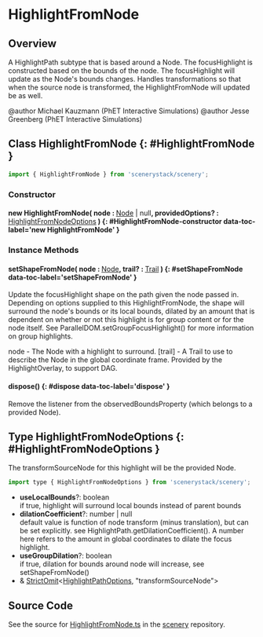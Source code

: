 # HighlightFromNode

## Overview

A HighlightPath subtype that is based around a Node. The focusHighlight is constructed based on the bounds of
the node. The focusHighlight will update as the Node's bounds changes. Handles transformations so that when the
source node is transformed, the HighlightFromNode will
updated be as well.

@author Michael Kauzmann (PhET Interactive Simulations)
@author Jesse Greenberg (PhET Interactive Simulations)

## Class HighlightFromNode {: #HighlightFromNode }


```js
import { HighlightFromNode } from 'scenerystack/scenery';
```
### Constructor

#### new HighlightFromNode( node : <span style="font-weight: 400;">[Node](../scenery/Node.md) | <span style="color: hsla(calc(var(--md-hue) + 180deg),80%,40%,1);">null</span></span>, providedOptions? : <span style="font-weight: 400;">[HighlightFromNodeOptions](../scenery/HighlightFromNode.md#HighlightFromNodeOptions)</span> ) {: #HighlightFromNode-constructor data-toc-label='new HighlightFromNode' }

### Instance Methods

#### setShapeFromNode( node : <span style="font-weight: 400;">[Node](../scenery/Node.md)</span>, trail? : <span style="font-weight: 400;">[Trail](../scenery/Trail.md)</span> ) {: #setShapeFromNode data-toc-label='setShapeFromNode' }

Update the focusHighlight shape on the path given the node passed in. Depending on options supplied to this
HighlightFromNode, the shape will surround the node's bounds or its local bounds, dilated by an amount
that is dependent on whether or not this highlight is for group content or for the node itself. See
ParallelDOM.setGroupFocusHighlight() for more information on group highlights.

node - The Node with a highlight to surround.
[trail] - A Trail to use to describe the Node in the global coordinate frame.
          Provided by the HighlightOverlay, to support DAG.

#### dispose() {: #dispose data-toc-label='dispose' }

Remove the listener from the observedBoundsProperty (which belongs to a provided Node).



## Type HighlightFromNodeOptions {: #HighlightFromNodeOptions }


The transformSourceNode for this highlight will be the provided Node.

```js
import type { HighlightFromNodeOptions } from 'scenerystack/scenery';
```


- **useLocalBounds**?: <span style="color: hsla(calc(var(--md-hue) + 180deg),80%,40%,1);">boolean</span>
<br>  if true, highlight will surround local bounds instead of parent bounds
- **dilationCoefficient**?: <span style="color: hsla(calc(var(--md-hue) + 180deg),80%,40%,1);">number</span> | <span style="color: hsla(calc(var(--md-hue) + 180deg),80%,40%,1);">null</span>
<br>  default value is function of node transform (minus translation), but can be set explicitly.
  see HighlightPath.getDilationCoefficient(). A number here refers to the amount in global coordinates to
  dilate the focus highlight.
- **useGroupDilation**?: <span style="color: hsla(calc(var(--md-hue) + 180deg),80%,40%,1);">boolean</span>
<br>  if true, dilation for bounds around node will increase, see setShapeFromNode()
- &amp; [StrictOmit](../phet-core/StrictOmit.md)&lt;[HighlightPathOptions](../scenery/HighlightPath.md#HighlightPathOptions), "transformSourceNode"&gt;




## Source Code

See the source for [HighlightFromNode.ts](https://github.com/phetsims/scenery/blob/main/js/accessibility/HighlightFromNode.ts) in the [scenery](https://github.com/phetsims/scenery) repository.
